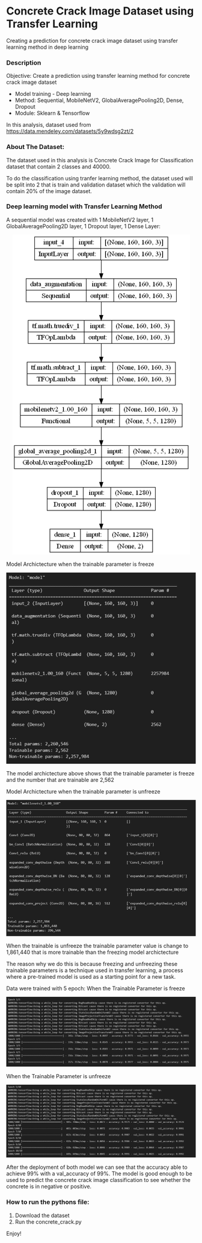 # Concrete Crack Image Dataset using Transfer Learning

Creating a prediction for concrete crack image dataset using transfer learning method in deep learning

### Description
Objective: Create a prediction using transfer learning method
for concrete crack image dataset

* Model training - Deep learning
* Method: Sequential, MobileNetV2, GlobalAveragePooling2D, Dense, Dropout
* Module: Sklearn & Tensorflow

In this analysis, dataset used from https://data.mendeley.com/datasets/5y9wdsg2zt/2

### About The Dataset:
The dataset used in this analysis is Concrete Crack Image for Classification dataset that contain 2 classes and 40000.

To do the classification using tranfer learning method, the dataset used will be split into 2 that is train and validation dataset which the validation will contain 20% of the image dataset.

### Deep learning model with Transfer Learning Method
A sequential model was created with 1 MobileNetV2 layer, 1 GlobalAveragePooling2D layer, 1 Dropout layer, 1 Dense Layer:
<p align="center">
  <img src="https://github.com/Ghost0705/Concrete_Crack_Using_Transfer_Learning/blob/main/Image/model_architecture_flow.png">
</p>

Model Archictecture when the trainable parameter is freeze
<p align="center">
  <img src="https://github.com/Ghost0705/Concrete_Crack_Using_Transfer_Learning/blob/main/Image/model_architecture_freezing.png">
</p>
The model archictecture above shows that the trainable parameter is freeze and the number that are trainable are 2,562

Model Archictecture when the trainable parameter is unfreeze
<p align="center">
  <img src="https://github.com/Ghost0705/Concrete_Crack_Using_Transfer_Learning/blob/main/Image/model_architecture_unfreeze.png">
</p>
When the trainable is unfreeze the trainable parameter value is change to 1,861,440 that is more trainable than the freezing model archictecture

The reason why we do this is because freezing and unfreezing these trainable parameters is a technique used in transfer learning, a process where a pre-trained model is used as a starting point for a new task.

Data were trained with 5 epoch:
When the Trainable Parameter is freeze
<p align="center">
  <img src="https://github.com/Ghost0705/Concrete_Crack_Using_Transfer_Learning/blob/main/Image/model_performance_freeze.png">
</p>

When the Trainable Parameter is unfreeze
<p align="center">
  <img src="https://github.com/Ghost0705/Concrete_Crack_Using_Transfer_Learning/blob/main/Image/model_performance_unfreeze.png">
</p>

After the deployment of both model we can see that the accuracy able to achieve 99% with a val_accuracy of 99%. The model is good enough to be used to predict the concrete crack image classification to see whether the concrete is in negative or positive. 

### How to run the pythons file:
1. Download the dataset
2. Run the concrete_crack.py 

Enjoy!

